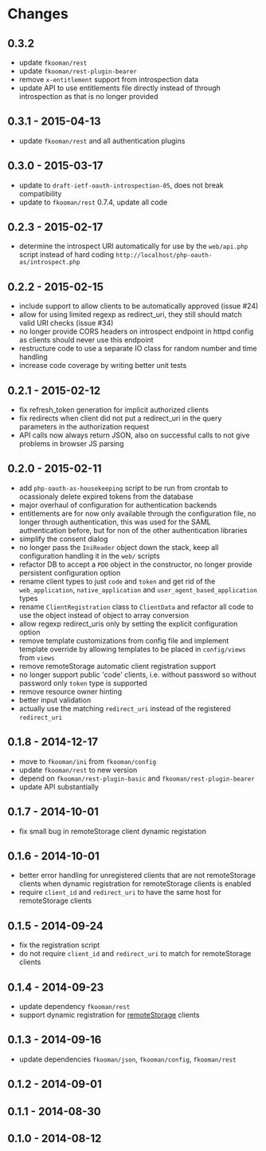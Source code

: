 # Changes

## 0.3.2
- update `fkooman/rest`
- update `fkooman/rest-plugin-bearer` 
- remove `x-entitlement` support from introspection data
- update API to use entitlements file directly instead of through 
  introspection as that is no longer provided

## 0.3.1 - 2015-04-13
- update `fkooman/rest` and all authentication plugins

## 0.3.0 - 2015-03-17
- update to `draft-ietf-oauth-introspection-05`, does not break compatibility
- update to `fkooman/rest` 0.7.4, update all code

## 0.2.3 - 2015-02-17
- determine the introspect URI automatically for use by the `web/api.php` 
  script instead of hard coding `http://localhost/php-oauth-as/introspect.php`

## 0.2.2 - 2015-02-15
- include support to allow clients to be automatically approved (issue #24)
- allow for using limited regexp as redirect_uri, they still should match 
  valid URI checks (issue #34)
- no longer provide CORS headers on introspect endpoint in httpd 
  config as clients should never use this endpoint
- restructure code to use a separate IO class for random number and time
  handling
- increase code coverage by writing better unit tests

## 0.2.1 - 2015-02-12
- fix refresh_token generation for implicit authorized clients
- fix redirects when client did not put a redirect_uri in the query
  parameters in the authorization request
- API calls now always return JSON, also on successful calls to not give
  problems in browser JS parsing

## 0.2.0 - 2015-02-11
- add `php-oauth-as-housekeeping` script to be run from crontab to ocassionaly
  delete expired tokens from the database
- major overhaul of configuration for authentication backends
- entitlements are for now only available through the configuration file, no
  longer through authentication, this was used for the SAML authentication 
  before, but for non of the other authentication libraries
- simplify the consent dialog
- no longer pass the `IniReader` object down the stack, keep all configuration 
  handling it in the `web/` scripts
- refactor DB to accept a `PDO` object in the constructor, no longer provide
  persistent configuration option
- rename client types to just `code` and `token` and get rid of the 
  `web_application`, `native_application` and `user_agent_based_application`
  types
- rename `ClientRegistration` class to `ClientData` and refactor all code 
  to use the object instead of object to array conversion
- allow regexp redirect_uris only by setting the explicit configuration 
  option
- remove template customizations from config file and implement template
  override by allowing templates to be placed in `config/views` from 
  `views`
- remove remoteStorage automatic client registration support
- no longer support public 'code' clients, i.e. without password so without
  password only `token` type is supported
- remove resource owner hinting
- better input validation
- actually use the matching `redirect_uri` instead of the registered 
  `redirect_uri`

## 0.1.8 - 2014-12-17
- move to `fkooman/ini` from `fkooman/config`
- update `fkooman/rest` to new version
- depend on `fkooman/rest-plugin-basic` and `fkooman/rest-plugin-bearer`
- update API substantially

## 0.1.7 - 2014-10-01
- fix small bug in remoteStorage client dynamic registation

## 0.1.6 - 2014-10-01
- better error handling for unregistered clients that are not 
  remoteStorage clients when dynamic registration for remoteStorage
  clients is enabled
- require `client_id` and `redirect_uri` to have the same host for
  remoteStorage clients

## 0.1.5 - 2014-09-24
- fix the registration script
- do not require `client_id` and `redirect_uri` to match for remoteStorage 
  clients

## 0.1.4 - 2014-09-23
- update dependency `fkooman/rest`
- support dynamic registration for [remoteStorage](http://remotestorage.io) 
  clients

## 0.1.3 - 2014-09-16
- update dependencies `fkooman/json`, `fkooman/config`, `fkooman/rest`

## 0.1.2 - 2014-09-01

## 0.1.1 - 2014-08-30

## 0.1.0 - 2014-08-12
